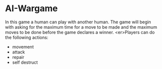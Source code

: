 # AI-Wargame
In this game a human can play with another human. The game will begin with asking for the maximum time for a move to be made and the maximum moves to be done before the game declares a winner. 
 <er\>Players can do the following actions:
 - movement
 - attack
 - repair
 - self destruct
